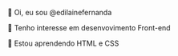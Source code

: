👋 Oi, eu sou @edilainefernanda

👀 Tenho interesse em desenvovimento Front-end

🌱 Estou aprendendo HTML e CSS
